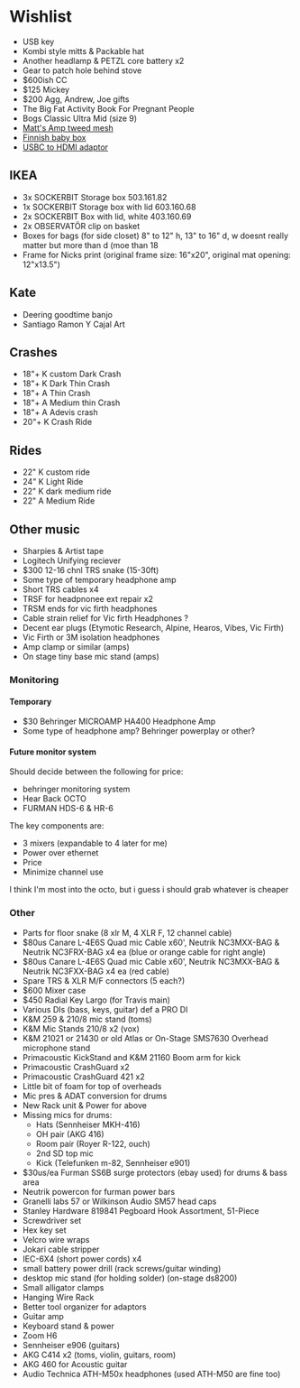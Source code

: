 # Wishlist

- USB key
- Kombi style mitts & Packable hat
- Another headlamp & PETZL core battery x2
- Gear to patch hole behind stove
- $600ish CC
- $125 Mickey
- $200 Agg, Andrew, Joe gifts
- The Big Fat Activity Book For Pregnant People
- Bogs Classic Ultra Mid (size 9)
- [Matt's Amp tweed mesh](https://nextgenguitars.ca/categories/cab-case-parts/grill-cloth-piping.html)
- [Finnish baby box](https://www.finnishbabybox.com/en/)
- [USBC to HDMI adaptor](https://www.amazon.ca/Adaptor%EF%BC%8C-Multiport-Charging-ChromeBook-Converter/dp/B07G82ZW1D/)

## IKEA

- 3x SOCKERBIT Storage box 503.161.82
- 1x SOCKERBIT Storage box with lid 603.160.68
- 2x SOCKERBIT Box with lid, white 403.160.69
- 2x OBSERVATÖR clip on basket
- Boxes for bags (for side closet) 8" to 12" h, 13" to 16" d, w doesnt really matter but more than d (moe than 18
- Frame for Nicks print (original frame size: 16"x20", original mat opening: 12"x13.5")

## Kate

- Deering goodtime banjo
- Santiago Ramon Y Cajal Art

## Crashes

- 18"+ K custom Dark Crash
- 18"+ K Dark Thin Crash
- 18"+ A Thin Crash
- 18"+ A Medium thin Crash
- 18"+ A Adevis crash
- 20"+ K Crash Ride

## Rides

- 22" K custom ride
- 24" K Light Ride
- 22" K dark medium ride
- 22" A Medium Ride

## Other music

- Sharpies & Artist tape
- Logitech Unifying reciever
- $300 12-16 chnl TRS snake (15-30ft)
- Some type of temporary headphone amp
- Short TRS cables x4
- TRSF for headpnonee ext repair x2
- TRSM ends for vic firth headphones
- Cable strain relief for Vic firth Headphones ?
- Decent ear plugs (Etymotic Research, Alpine, Hearos, Vibes, Vic Firth)
- Vic Firth or 3M isolation headphones
- Amp clamp or similar (amps)
- On stage tiny base mic stand (amps)

### Monitoring

#### Temporary

- $30 Behringer MICROAMP HA400 Headphone Amp
- Some type of headphone amp? Behringer powerplay or other?

#### Future monitor system

Should decide between the following for price:

- behringer monitoring system
- Hear Back OCTO
- FURMAN HDS-6 & HR-6

The key components are:

- 3 mixers (expandable to 4 later for me)
- Power over ethernet
- Price
- Minimize channel use

I think I'm most into the octo, but i guess i should grab whatever is cheaper

### Other

- Parts for floor snake (8 xlr M, 4 XLR F, 12 channel cable)
- $80us Canare L-4E6S Quad mic Cable x60', Neutrik NC3MXX-BAG & Neutrik NC3FRX-BAG x4 ea (blue or orange cable for right angle)
- $80us Canare L-4E6S Quad mic Cable x60', Neutrik NC3MXX-BAG & Neutrik NC3FXX-BAG x4 ea (red cable)
- Spare TRS & XLR M/F connectors (5 each?)
- $600 Mixer case
- $450 Radial Key Largo (for Travis main)
- Various DIs (bass, keys, guitar) def a PRO DI
- K&M 259 & 210/8 mic stand (toms)
- K&M Mic Stands 210/8 x2 (vox)
- K&M 21021 or 21430 or old Atlas or On-Stage SMS7630 Overhead microphone stand
- Primacoustic KickStand and K&M 21160 Boom arm for kick
- Primacoustic CrashGuard x2
- Primacoustic CrashGuard 421 x2
- Little bit of foam for top of overheads
- Mic pres & ADAT conversion for drums
- New Rack unit & Power for above
- Missing mics for drums:
  - Hats (Sennheiser MKH-416)
  - OH pair (AKG 416)
  - Room pair (Royer R-122, ouch)
  - 2nd SD top mic
  - Kick (Telefunken m-82, Sennheiser e901)
- $30us/ea Furman SS6B surge protectors (ebay used) for drums & bass area
- Neutrik powercon for furman power bars
- Granelli labs 57 or Wilkinson Audio SM57 head caps
- Stanley Hardware 819841 Pegboard Hook Assortment, 51-Piece
- Screwdriver set
- Hex key set
- Velcro wire wraps
- Jokari cable stripper
- IEC-6X4 (short power cords) x4
- small battery power drill (rack screws/guitar winding)
- desktop mic stand (for holding solder) (on-stage ds8200)
- Small alligator clamps
- Hanging Wire Rack
- Better tool organizer for adaptors
- Guitar amp
- Keyboard stand & power
- Zoom H6
- Sennheiser e906 (guitars)
- AKG C414 x2 (toms, violin, guitars, room)
- AKG 460 for Acoustic guitar
- Audio Technica ATH-M50x headphones (used ATH-M50 are fine too)
